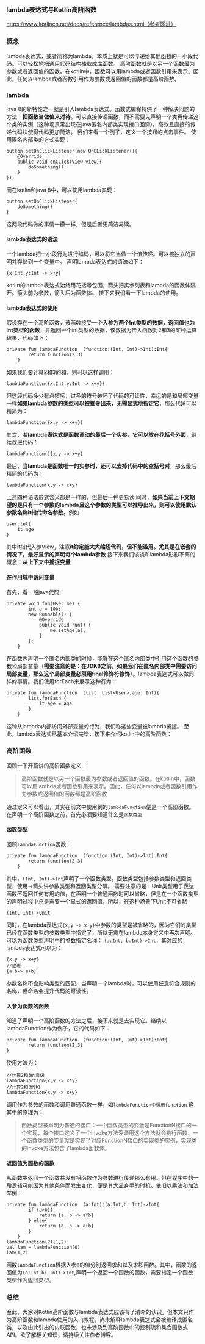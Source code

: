 ### lambda表达式与Kotlin高阶函数
https://www.kotlincn.net/docs/reference/lambdas.html（参考网址）

### 概念
lambda表达式，或者简称为lambda，本质上就是可以传递给其他函数的一小段代码。可以轻松地把通用代码结构抽取成库函数。
高阶函数就是以另一个函数最为参数或者返回值的函数。在kotlin中，函数可以用lambda或者函数引用来表示。因此，任何以lambda或者函数引用作为参数或返回值的函数都是高阶函数。

### lambda
java 8的新特性之一就是引入lambda表达式。函数式编程特供了一种解决问题的方法：**把函数当做值来对待**。可以直接传递函数，而不需要先声明一个类再传递这个类的实例（这种场景常出现在java匿名内部类实现接口回调）。高效且直接的传递代码块使得代码更加简洁。
我们来看一个例子，定义一个按钮的点击事件。
使用匿名内部类的方式实现：
```
button.setOnClickListener(new OnCLickListener(){
    @Override
    public void onCLick(View view){
        doSomething();
    }
});
```
而在kotlin和java 8中，可以使用lambda实现：
```
button.setOnClickListener{           
    doSomething()
}
```
这两段代码做的事情一模一样，但是后者更简洁易读。
#### lambda表达式的语法
一个lambda把一小段行为进行编码，可以将它当做一个值传递。可以被独立的声明并存储到一个变量中。
声明lambda表达式的语法如下：
```
{x:Int,y:Int -> x+y}
```
kotlin的lambda表达式始终用花括号包围，箭头把实参列表和lambda的函数体隔开。箭头前为参数，箭头后为函数体。
接下来我们看一下lambda的使用。
#### lambda表达式的使用
假设存在一个高阶函数，该函数接受一个**入参为两个Int类型的数据，返回值也为int类型的函数**，并返回一个int类型的数据，该数据为传入函数对2和3的某种运算结果，代码如下：
```
private fun lambdaFunction  (function:(Int, Int)->Int):Int{
        return function(2,3)
    }
```
如果我们要计算2和3的和，则可以这样调用：
```
lambdaFunction({x:Int,y:Int -> x+y})
```
但这段代码多少有点啰嗦，过多的符号破坏了代码的可读性，幸运的是和局部变量一样**如果lambda参数的类型可以被推导出来，无需显式地指定它**，那么代码可以精简为：
```
lambdaFunction({x,y -> x+y})
```
其次，**若lambda表达式是函数调动的最后一个实参，它可以放在花括号外面**，继续改进代码：
```
lambdaFunction(){x,y -> x+y}
```
最后，**当lambda是函数唯一的实参时，还可以去掉代码中的空括号对**，那么最后精简的代码为：
```
lambdaFunction{x,y -> x+y}
```
上述四种语法形式含义都是一样的，但最后一种更易读
同时，**如果当前上下文期望的是只有一个参数的lambda且这个参数的类型可以推导出来，则可以使用默认参数名称it指代命名参数**。例如
```
user.let{
    it.age
}
```
其中it指代入参View，注意**it约定能大大缩短代码，但不能滥用。尤其是在嵌套的情况下，最好显示的声明每个lambda参数**
接下来我们谈谈和lambda形影不离的概念：**从上下文中捕捉变量**
#### 在作用域中访问变量
首先，看一段java代码：
```
private void fun(User me) {
        int a = 100;
        new Runnable() {
            @Override
            public void run() {
                me.setAge(a);
            }
        };
    }
```
在函数内声明一个匿名内部类的时候，能够在这个匿名内部类中引用这个函数的参数和局部变量（**需要注意的是：在JDK8之前，如果我们在匿名内部类中需要访问局部变量，那么这个局部变量必须用final修饰符修饰**）。lambda表达式可以做同样的事情。我们使用forEach来展示这种行为：
```
private fun lambdaFunction  (list: List<User>,age: Int){
        list.forEach { 
            it.age = age
        }
    }
```
这种从lambda内部访问外部变量的行为，我们称这些变量被lambda捕捉。
至此，lambda表达式已基本介绍完毕，接下来介绍kotlin中的高阶函数：
### 高阶函数
回顾一下开篇讲的高阶函数定义：
>高阶函数就是以另一个函数最为参数或者返回值的函数。在kotlin中，函数可以用lambda或者函数引用来表示。因此，任何以lambda或者函数引用作为参数或返回值的函数都是高阶函数

通过定义可以看出，其实在前文中使用到的`lambdaFunction`便是一个高阶函数。在声明一个高阶函数之前，首先必须要知道什么是`函数类型`
#### 函数类型
回顾`lambdaFunction`函数：
```
private fun lambdaFunction  (function:(Int, Int)->Int):Int{
        return function(2,3)
    }
```
其中，`(Int, Int)->Int`声明了一个函数类型。函数类型包括参数类型和返回类型，使用->箭头讲参数类型和返回类型分隔。
需要注意的是：Unit类型用于表达函数不返回任何有用的值，在声明一个普通函数时可以省略，但是在一个函数类型的声明过程中总是需要一个显式的返回值，所以，在这种场景下Unit不可省略
```
(Int, Int)->Unit
```
同时，在lambda表达式`{x,y -> x+y}`中参数的类型是被省略的，因为它们的类型已经在函数类型的参数类型中指定了，所以无需在lambda本身定义中再次声明。
可以为函数类型声明中的参数指定名称：
`(a:Int, b:Int)->Int`，其对应的lambda表达式可以为：
```
{x,y -> x+y}
//或者
{a,b-> a+b}
```
参数名称不会影响类型的匹配，当声明一个lambda时，可以使用任意符合规则的名称，但命名会提升代码的可读性。
#### 入参为函数的函数
知道了声明一个高阶函数的方法之后，接下来就是去实现它。继续以lambdaFunction作为例子，它的代码如下：
```
private fun lambdaFunction  (function:(Int, Int)->Int):Int{
        return function(2,3)
}
```
使用方法为：
```
//计算2和3的乘级
lambdaFunction{x,y -> x*y}
//计算2和3的和
lambdaFunction{x,y -> x+y}
```

调用作为参数的函数和调用普通函数一样，如`lambdaFunction中调用function`
这其中的原理为：
>函数类型被声明为普通的接口：一个函数类型的变量是FunctionN接口的一个实现，每个接口定义了一个invoke方法没调用这个方法就会执行函数。一个函数类型的变量就是实现了对应FunctionN接口的实现类的实例，实现类的invoke方法包含了lambda函数体。

#### 返回值为函数的函数
从函数中返回一个函数并没有将函数作为参数进行传递那么有用。但在程序中的一段逻辑可能因为其他条件而发生变化，便是其大显身手的时机。依旧以乘法和加法举例：
```
private fun lambdaFunction  (a:Int):(a:Int,b: Int)->Int{
        if (a>0){
            return {a, b -> a*b}
        } else{
            return {a, b -> a+b}
        }
    }
lambdaFunction(2)(1,2)
val lam = lambdaFunction(0)
lam(1,2)
```
函数`lambdaFunction`根据入参a的值分别返回求和以及求积函数。其中，函数的返回值为`(a:Int,b: Int)->Int`,声明一个返回一个函数的函数，需要指定一个函数类型作为返回类型。

### 总结

至此，大家对Kotlin高阶函数与lambda表达式应该有了清晰的认识。但本文只作为高阶函数和lambda使用的入门教程，尚未解释lambda表达式会被编译成匿名类，以及由此引出的内联函数，也未涉及到高阶函数中的控制流和集合函数式API。欲了解相关知识，请持续关注作者博客。